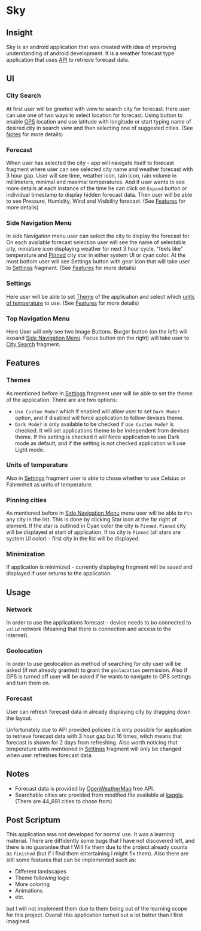 # Sky

## Insight

Sky is an android application that was created with idea of improving understanding of android development. It is a weather forecast type application that uses [API](#notes) to retrieve forecast data.

## UI

### City Search

At first user will be greeted with view to search city for forecast. Here user can use one of two ways to select location for forecast. Using button to enable [GPS](#geolocation) location and use latitude with longitude or start typing name of desired city in search view and then selecting one of suggested cities.
(See [Notes](#notes) for more details)

### Forecast

When user has selected the city - app will navigate itself to forecast fragment where user can see selected city name and weather forecast with 3 hour gap. User will see time, weather icon, rain icon, rain volume in millimeters, minimal and maximal temperatures. And if user wants to see more details at each instance of the time he can click on `Expand` button or individual timestamp to display hidden forecast data. Then user will be able to see Pressure, Humidity, Wind and Visibility forecast.
(See [Features](#features) for more details)

### Side Navigation Menu

In side Navigation menu user can select the city to display the forecast for. On each available forecast selection user will see the name of selectable city, miniature icon displaying weather for next 3 hour cycle, "feels like" temperature and [Pinned](#pinning-cities) city star in either system UI or cyan color. At the most bottom user will see Settings button with gear icon that will take user to [Settings](#Settings) fragment.
(See [Features](#features) for more details)

### Settings

Here user will be able to set [Theme](#themes) of the application and select which [units of temperature](#units-of-temperature) to use.
(See [Features](#features) for more details)

### Top Navigation Menu

Here User will only see two Image Buttons. Burger button (on the left) will expand [Side Navigation Menu](#side-navigation-menu). Focus button (on the right) will take user to [City Search](#city-search) fragment.

## Features

### Themes
As mentioned before in [Settings](#settings) fragment user will be able to set the theme of the application.
There are are two options:

* `Use Custom Mode?` which if enabled will allow user to set `Dark Mode?` option, and if disabled will force application to follow devises theme.
* `Dark Mode?` is only available to be checked if `Use Custom Mode?` is checked. It will set applications theme to be independent from devises theme. If the setting is checked it will force application to use Dark mode as default, and if the setting is not checked application will use Light mode.

### Units of temperature

Also in [Settings](#settings) fragment user is able to chose whether to use Celsius or Fahrenheit as units of temperature.

### Pinning cities

As mentioned before in [Side Navigation Menu](#side-navigation-menu) menu user will be able to `Pin` any city in the list. This is done by clicking Star icon at the far right of element. If the star is outlined in Cyan color the city is `Pinned`. `Pinned` city will be displayed at start of application. If no city is `Pinned` (all stars are system UI color) - first city in the list will be displayed.

### Minimization

If application is minimized - currently displaying fragment will be saved and displayed if user returns to the application.

## Usage

### Network
In order to use the applications forecast - device needs to bo connected to `valid` network (Meaning that there is connection and access to the internet).

### Geolocation

In order to use geolocation as method of searching for city user will be asked (if not already granted) to grant the `geolocation` permission. Also if GPS is turned off user will be asked if he wants to navigate to GPS settings and turn them on.

### Forecast

User can refresh forecast data in already displaying city by dragging down the layout.

Unfortunately due to API provided policies it is only possible for application to retrieve forecast data with 3 hour gap but 16 times, witch means that forecast is shown for 2 days from refreshing.
Also worth noticing that temperature units mentioned in [Settings](#settings) fragment will only be changed when user refreshes forecast data.
## Notes
* Forecast data is provided by [OpenWeatherMap](https://openweathermap.org) free API.
* Searchable cities are provided from modified file available at [kaggle](https://www.kaggle.com).  
    (There are 44_691 cities to chose from)

## Post Scriptum
This application was not developed for normal use. It was a learning material. There are diffidently some bugs that I have not discovered left, and there is no guarantee that I Will fix them due to the project already counts as `finished` (but if I find them entertaining i might fix them).
Also there are still some features that can be implemented such as: 

* Different landscapes
* Theme following logic
* More coloring
* Animations
* etc.

but I will not implement them due to them being out of the learning scope for this project.
Overall this application turned out a lot better than I first imagined.